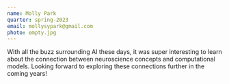 ```yaml
---
name: Molly Park
quarter: spring-2023
email: mollysypark@gmail.com
photo: empty.jpg
---
```


With all the buzz surrounding AI these days, it was super interesting to learn about the connection between neuroscience concepts and computational models. Looking forward to exploring these connections further in the coming years!